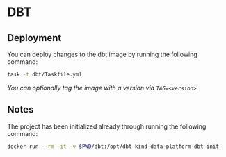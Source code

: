# DBT

## Deployment

You can deploy changes to the dbt image by running the following command:

```bash
task -t dbt/Taskfile.yml
```

_You can optionally tag the image with a version via `TAG=<version>`._

## Notes

The project has been initialized already through running the following command:

```bash
docker run --rm -it -v $PWD/dbt:/opt/dbt kind-data-platform-dbt init
```
